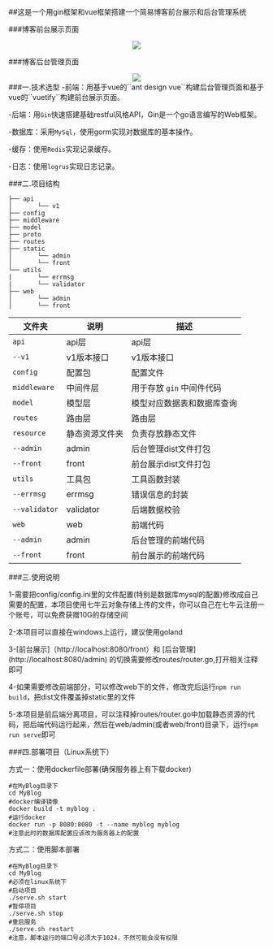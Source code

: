 ##这是一个用gin框架和vue框架搭建一个简易博客前台展示和后台管理系统

###博客前台展示页面
<div align=center>
<img src="http://tmnhs.top/Fp7b_S-Awx1_VXXKy1diFWQ_H-Qz" width=“100%” />
</div>

###博客后台管理页面
<div align=center>
<img src="http://tmnhs.top/FvtitX9vqMyYNDHaYpgH7dq8vg46" width=“100%” />
</div>
###一.技术选型
-前端：用基于vue的``ant design vue``构建后台管理页面和基于vue的``vuetify``构建前台展示页面。

-后端：用``Gin``快速搭建基础restful风格API，Gin是一个go语言编写的Web框架。

-数据库：采用``MySql``，使用gorm实现对数据库的基本操作。

-缓存：使用``Redis``实现记录缓存。

-日志：使用``logrus``实现日志记录。

###二.项目结构
```shell
├── api
│       └── v1
├── config
├── middleware
├── model
├── proto
├── routes
├── static
│       └── admin
│       └── front
└── utils
|       └── errmsg
|       └── validator
├── web
│       └── admin
│       └── front
```
| 文件夹           | 说明        | 描述               |
| ------------- | --------- | ---------------- |
| `api`         | api层      | api层             |
| `--v1`        | v1版本接口    | v1版本接口           |
| `config`      | 配置包       | 配置文件             |
| `middleware`  | 中间件层      | 用于存放 `gin` 中间件代码 |
| `model`       | 模型层       | 模型对应数据表和数据库查询    |
| `routes`      | 路由层       | 路由层              |
| `resource`    | 静态资源文件夹   | 负责存放静态文件         |
| `--admin`     | admin     | 后台管理dist文件打包     |
| `--front`     | front     | 前台展示dist文件打包     |
| `utils`       | 工具包       | 工具函数封装           |
| `--errmsg`    | errmsg    | 错误信息的封装          |
| `--validator` | validator | 后端数据校验           |
| `web`         | web       | 前端代码             |
| `--admin`     | admin     | 后台管理的前端代码        |
| `--front`     | front     | 前台展示的前端代码        |

###三.使用说明

1-需要把config/config.ini里的文件配置(特别是数据库mysql的配置)修改成自己需要的配置，本项目使用七牛云对象存储上传的文件，你可以自己在七牛云注册一个账号，可以免费获赠10G的存储空间

2-本项目可以直接在windows上运行，建议使用goland

3-[前台展示]（http://localhost:8080/front）和 [后台管理] (http://localhost:8080/admin) 的切换需要修改routes/router.go,打开相关注释即可

4-如果需要修改前端部分，可以修改web下的文件，修改完后运行`npm run build`，把dist文件覆盖掉static里的文件

5-本项目是前后端分离项目，可以注释掉routes/router.go中加载静态资源的代码，把后端代码运行起来，然后在web/admin(或者web/front)目录下，运行`npm run serve`即可

###四.部署项目（Linux系统下）

方式一：使用dockerfile部署(确保服务器上有下载docker)

```shell
#在MyBlog目录下
cd MyBlog
#docker编译镜像
docker build -t myblog .
#运行docker
docker run -p 8080:8080 -t --name myblog myblog
#注意此时的数据库配置应该改为服务器上的配置
```

方式二：使用脚本部署

```shell
#在MyBlog目录下
cd MyBlog
#必须在linux系统下
#启动项目
./serve.sh start
#暂停项目
./serve.sh stop
#重启服务
./serve.sh restart
#注意，脚本运行的端口号必须大于1024，不然可能会没有权限
```

